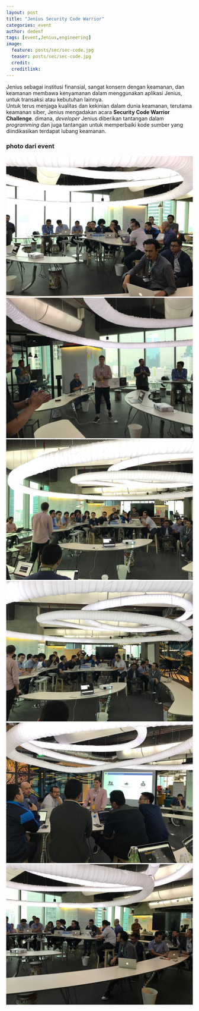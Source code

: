 ```yaml
---
layout: post
title: "Jenius Security Code Warrior"
categories: event
author: dedenf
tags: [event,Jenius,engineering]
image:
  feature: posts/sec/sec-code.jpg
  teaser: posts/sec/sec-code.jpg
  credit:
  creditlink:
---
```




Jenius sebagai institusi finansial, sangat konsern dengan keamanan, dan keamanan membawa kenyamanan dalam menggunakan aplikasi Jenius, untuk transaksi atau kebutuhan lainnya.   
Untuk terus menjaga kualitas dan kekinian dalam dunia keamanan, terutama keamanan siber, Jenius mengadakan acara **Security Code Warrior Challenge**. dimana, *developer* Jenius diberikan tantangan dalam *programming* dan juga tantangan untuk memperbaiki kode sumber yang diindikasikan terdapat lubang keamanan.
<!-- more -->
### photo dari event
![security code warrior](/images/posts/sec/IMG_2641.jpg)
![security code warrior](/images/posts/sec/IMG_2645.jpg)
![security code warrior](/images/posts/sec/IMG_2648.jpg)
![security code warrior](/images/posts/sec/IMG_2650.jpg)
![security code warrior](/images/posts/sec/IMG_2662.jpg)
![security code warrior](/images/posts/sec/IMG_2651.jpg)